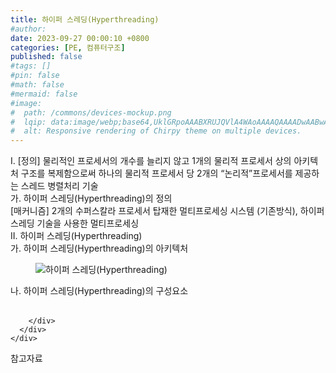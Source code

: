 ```yaml
---
title: 하이퍼 스레딩(Hyperthreading)
#author: 
date: 2023-09-27 00:00:10 +0800
categories: [PE, 컴퓨터구조]
published: false
#tags: []
#pin: false
#math: false
#mermaid: false
#image:
#  path: /commons/devices-mockup.png
#  lqip: data:image/webp;base64,UklGRpoAAABXRUJQVlA4WAoAAAAQAAAADwAABwAAQUxQSDIAAAARL0AmbZurmr57yyIiqE8oiG0bejIYEQTgqiDA9vqnsUSI6H+oAERp2HZ65qP/VIAWAFZQOCBCAAAA8AEAnQEqEAAIAAVAfCWkAALp8sF8rgRgAP7o9FDvMCkMde9PK7euH5M1m6VWoDXf2FkP3BqV0ZYbO6NA/VFIAAAA
#  alt: Responsive rendering of Chirpy theme on multiple devices.
---
```


<div class="post-wrap">
  <div class="para">
    <div class="para-title">
      I. [정의] 물리적인 프로세서의 개수를 늘리지 않고 1개의 물리적 프로세서 상의 아키텍처 구조를 복제함으로써 하나의 물리적 프로세서 당 2개의 “논리적”프로세서를 제공하는 스레드 병렬처리 기술 
    </div>
    <div class="para-cntnt">
      <div class="para">
        <div class="para-title">
          가. 하이퍼 스레딩(Hyperthreading)의 정의
        </div>
        <div class="para-cntnt">
          [매커니즘] 2개의 수퍼스칼라 프로세서 탑재한 멀티프로세싱 시스템 (기존방식), 하이퍼스레딩 기술을 사용한 멀티프로세싱
        </div>
      </div>
    </div>
  </div>
  
  <div class="para">
    <div class="para-title">
      II. 하이퍼 스레딩(Hyperthreading)
    </div>
    <div class="para-cntnt">
      <div class="para">
        <div class="para-title">
          가. 하이퍼 스레딩(Hyperthreading)의 아키텍처
        </div>
        <div class="para-cntnt">
          <figure class="post-figure">
            <img src="/assets/img/posts/하이퍼-스레딩(Hyperthreading).png" alt="하이퍼 스레딩(Hyperthreading)">
<!--            <figcaption>Source: Unveiling the Metaverse: Exploring Emerging Trends, Multifaceted Perspectives, and Future Challenges</figcaption>-->
          </figure>
        </div>
      </div>
      <div class="para">
        <div class="para-title">
          나. 하이퍼 스레딩(Hyperthreading)의 구성요소
        </div>
        <div class="para-cntnt">
          <table class="post-table">
          </table>
          
        </div>
      </div>
    </div>
  </div>

  <div class="refr-wrap">
    <div class="refr-title">
        참고자료
    </div>
    <ol class="refr-list">
    <!--    <li>(나현식, 최대선) <a target="_blank" href="https://scienceon.kisti.re.kr/commons/util/originalView.do?cn=JAKO202225948430499&oCn=JAKO202225948430499&dbt=JAKO&journal=NJOU00291864">메타버스 보안 위협 요소 및 대응 방안 검토</a></li>-->
    <!--    <li>(M. Uddin, S. Manickam, H. Ullah, M. Obaidat and A. Dandoush) <a target="_blank" href="https://ieeexplore.ieee.org/abstract/document/10138386">Unveiling the Metaverse: Exploring Emerging Trends, Multifaceted Perspectives, and Future Challenges</a></li>-->
    </ol>
  </div>
</div>
